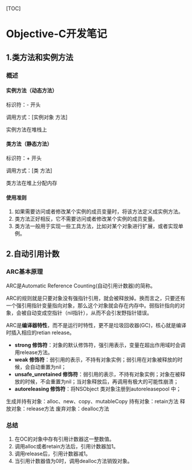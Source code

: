 [TOC]

# Objective-C开发笔记

## 1.类方法和实例方法

### 概述

#### 实例方法（动态方法）

标识符：- 开头

调用方式：[实例对象 方法]

实例方法在堆栈上

#### 类方法（静态方法）

标识符：+ 开头

调用方式：[类 方法]

类方法在堆上分配内存

#### 使用准则

1. 如果需要访问或者修改某个实例的成员变量时，将该方法定义成实例方法。
2. 类方法正好相反，它不需要访问或者修改某个实例的成员变量。
3. 类方法一般用于实现一些工具方法，比如对某个对象进行扩展，或者实现单例。

## 2.自动引用计数

### ARC基本原理

ARC是Automatic Reference Counting(自动引用计数器)的简称。

ARC的规则就是只要对象没有强指针引用，就会被释放掉。换而言之，只要还有一个强引用指针变量指向对象，那么这个对象就会存在内存中。弱指针指向的对象，会被自动变成空指针（nil指针），从而不会引发野指针错误。

ARC是**编译器特性**，而不是运行时特性，更不是垃圾回收器(GC)，核心就是编译时插入相应的retian release。

- **strong 修饰符**：对象的默认修饰符，强引用表示，变量在超出作用域时会调用release方法。
- **weak 修饰符**：弱引用的表示，不持有对象实例；弱引用在对象被释放的时候，会自动重置为nil；
- **unsafe_unretained 修饰符**：弱引用的表示，不持有对象实例；对象在被释放的时候，不会重置为nil；当对象释放后，再调用有极大的可能性崩溃；
- **autoreleasing 修饰符**：将NSObject 类对象注册到autoreleasepool 中；

生成并持有对象：alloc、new、copy、mutableCopy 
持有对象：retain方法 
释放对象：release方法 
废弃对象：dealloc方法 

### 总结

1. 在OC的对象中存有引用计数器这一整数值。
2. 调用alloc或者retain方法后，引用计数器加1。
3. 调用release后，引用计数器减1。
4. 当引用计数器值为0时，调用dealloc方法销毁对象。